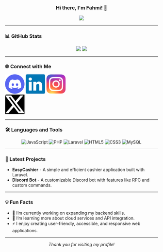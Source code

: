 <div align="center">
  
  ### Hi there, I'm Fahmi! 👋
  
  [![](https://visitcount.itsvg.in/api?id=miiiwdy&label=Profile%20Views&color=8&icon=8&pretty=true)](https://visitcount.itsvg.in)
  
</div>

---

### 📊 GitHub Stats

<div align="center">

![](https://github-readme-stats.vercel.app/api?username=miiiwdy&theme=vue-dark&show_icons=true&hide_border=true&count_private=true)
![](https://github-readme-stats.vercel.app/api/top-langs/?username=miiiwdy&theme=vue-dark&show_icons=true&hide_border=true&layout=compact)

</div>

---

### 🌐 Connect with Me

<div align="left">
  
[![Email](https://raw.githubusercontent.com/CLorant/readme-social-icons/main/large/filled/discord.svg)](https://discord.com/users/792447338852384788)
[![LinkedIn](https://raw.githubusercontent.com/CLorant/readme-social-icons/main/large/filled/linkedin.svg)](https://www.linkedin.com/in/miiiwdy)
[![Instagram](https://raw.githubusercontent.com/CLorant/readme-social-icons/main/large/filled/instagram.svg)](https://www.instagram.com/miiiwdy)  
[![Twitter](https://raw.githubusercontent.com/CLorant/readme-social-icons/main/large/filled/twitter-x.svg)](https://www.x.com/miiiwdy)

</div>

---

### 🛠️ Languages and Tools

<div align="center">

![JavaScript](https://img.shields.io/badge/-JavaScript-F7DF1E?style=for-the-badge&logo=javascript&logoColor=black)
![PHP](https://img.shields.io/badge/-PHP-777BB4?style=for-the-badge&logo=php&logoColor=white)
![Laravel](https://img.shields.io/badge/-Laravel-FF2D20?style=for-the-badge&logo=laravel&logoColor=white)
![HTML5](https://img.shields.io/badge/-HTML5-E34F26?style=for-the-badge&logo=html5&logoColor=white)
![CSS3](https://img.shields.io/badge/-CSS3-1572B6?style=for-the-badge&logo=css3&logoColor=white)
![MySQL](https://img.shields.io/badge/-MySQL-4479A1?style=for-the-badge&logo=mysql&logoColor=white)

</div>

---

### 📝 Latest Projects

- **EasyCashier** - A simple and efficient cashier application built with Laravel.
- **Discord Bot** - A customizable Discord bot with features like RPC and custom commands.
  
---

### 💡 Fun Facts

- 🔭 I’m currently working on expanding my backend skills.
- 🌱 I’m learning more about cloud services and API integration.
- ⚡ I enjoy creating user-friendly, accessible, and responsive web applications.

---

<div align="center">

  _Thank you for visiting my profile!_

</div>
